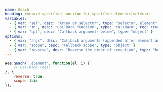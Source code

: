 ```yaml
---
name: $each
heading: Execute specified function for specified elements|selector
variables:
  - { var: "sel", desc: "Array or selector", type: "selector, element", req: true }
  - { var: "fn", desc: "Callback function", type: "callback", req: true }
  - { var: "opt", desc: "Callback arguments below", type: "object" }
options:
  - { var: "args", desc: "Callback arguments (appended after element and index)", type: "array" }
  - { var: "scope", desc: "Callback scope", type: "object" }
  - { var: "reverse", desc: "Reverse the order of execution", type: "boolean", default: "false" }
---
```


```javascript
Wee.$each('.element', function(el, i) {
	// Callback logic
}, {
	reverse: true,
	scope: this
});
```